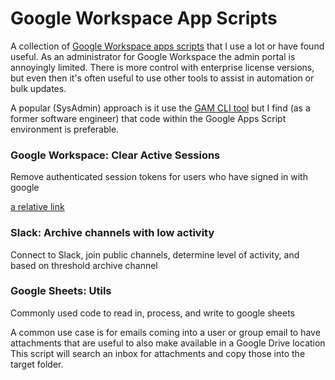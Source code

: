 # Google Workspace App Scripts

A collection of [Google Workspace apps scripts](https://www.google.com/script/start/) that I use a lot or have found useful.  As an administrator for Google Workspace the admin portal is annoyingly limited.  There is more control with enterprise license versions, but even then it's often useful to use other tools to assist in automation or bulk updates. 

A popular (SysAdmin) approach is it use the [GAM CLI tool](https://github.com/GAM-team/GAM) but I find (as a former software engineer) that code within the Google Apps Script environment is preferable.

### Google Workspace: Clear Active Sessions
Remove authenticated session tokens for users who have signed in with google

[a relative link](google-admin-clear-active-sessions)


### Slack: Archive channels with low activity
Connect to Slack, join public channels, determine level of activity, and based on threshold archive channel

### Google Sheets: Utils
Commonly used code to read in, process, and write to google sheets 

A common use case is for emails coming into a user or group email to have attachments that are useful to also make available in a Google Drive location
  This script will search an inbox for attachments and copy those into the target folder.

  
